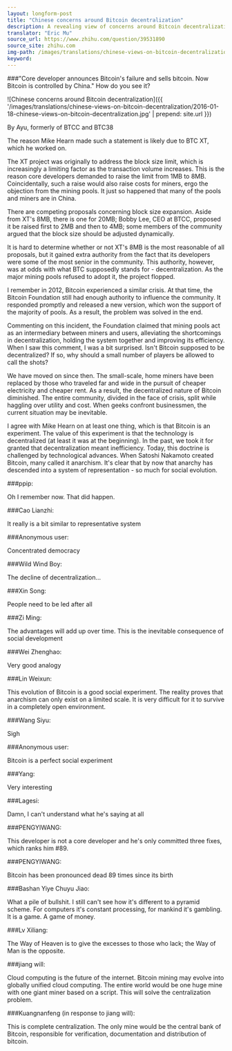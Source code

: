```yaml
---
layout: longform-post
title: "Chinese concerns around Bitcoin decentralization"
description: A revealing view of concerns around Bitcoin decentralization
translator: "Eric Mu"
source_url: https://www.zhihu.com/question/39531890
source_site: zhihu.com
img-path: /images/translations/chinese-views-on-bitcoin-decentralization/2016-01-18-chinese-views-on-bitcoin-decentralization.jpg
keyword:
---
```


###"Core developer announces Bitcoin's failure and sells bitcoin. Now Bitcoin is controlled by China." How do you see it?

![Chinese concerns around Bitcoin decentralization]({{ '/images/translations/chinese-views-on-bitcoin-decentralization/2016-01-18-chinese-views-on-bitcoin-decentralization.jpg' | prepend: site.url }})

By Ayu, formerly of BTCC and BTC38

The reason Mike Hearn made such a statement is likely due to BTC XT, which he worked on.

The XT project was originally to address the block size limit, which is increasingly a limiting factor as the transaction volume increases. This is the reason core developers demanded to raise the limit from 1MB to 8MB. Coincidentally, such a raise would also raise costs for miners, ergo the objection from the mining pools. It just so happened that many of the pools and miners are in China.

There are competing proposals concerning block size expansion. Aside from XT's 8MB, there is one for 20MB; Bobby Lee, CEO at BTCC, proposed it be raised first to 2MB and then to 4MB; some members of the community argued that the block size should be adjusted dynamically.

It is hard to determine whether or not XT's 8MB is the most reasonable of all proposals, but it gained extra authority from the fact that its developers were some of the most senior in the community. This authority, however, was at odds with what BTC supposedly stands for - decentralization. As the major mining pools refused to adopt it, the project flopped.

I remember in 2012, Bitcoin experienced a similar crisis. At that time, the Bitcoin Foundation still had enough authority to influence the community. It responded promptly and released a new version, which won the support of the majority of pools. As a result, the problem was solved in the end.

Commenting on this incident, the Foundation claimed that mining pools act as an intermediary between miners and users, alleviating the shortcomings in decentralization, holding the system together and improving its efficiency. When I saw this comment, I was a bit surprised. Isn't Bitcoin supposed to be decentralized? If so, why should a small number of players be allowed to call the shots?

We have moved on since then. The small-scale, home miners have been replaced by those who traveled far and wide in the pursuit of cheaper electricity and cheaper rent. As a result, the decentralized nature of Bitcoin diminished. The entire community, divided in the face of crisis, split while haggling over utility and cost. When geeks confront businessmen, the current situation may be inevitable.

I agree with Mike Hearn on at least one thing, which is that Bitcoin is an experiment. The value of this experiment is that the technology is decentralized (at least it was at the beginning). In the past, we took it for granted that decentralization meant inefficiency. Today, this doctrine is challenged by technological advances. When Satoshi Nakamoto created Bitcoin, many called it anarchism. It's clear that by now that anarchy has descended into a system of representation - so much for social evolution.

###ppip:

Oh I remember now. That did happen.

###Cao Lianzhi:

It really is a bit similar to representative system

###Anonymous user:

Concentrated democracy

###Wild Wind Boy:

The decline of decentralization...

###Xin Song:

People need to be led after all

###Zi Ming:

The advantages will add up over time. This is the inevitable consequence of social development

###Wei Zhenghao:

Very good analogy

###Lin Weixun:

This evolution of Bitcoin is a good social experiment. The reality proves that anarchism can only exist on a limited scale. It is very difficult for it to survive in a completely open environment.

###Wang Siyu:

Sigh

###Anonymous user:

Bitcoin is a perfect social experiment

###Yang:

Very interesting

###Lagesi:

Damn, I can't understand what he's saying at all

###PENGYIWANG:

This developer is not a core developer and he's only committed three fixes, which ranks him #89.

###PENGYIWANG:

Bitcoin has been pronounced dead 89 times since its birth

###Bashan Yiye Chuyu Jiao:

What a pile of bullshit. I still can't see how it's different to a pyramid scheme. For computers it's constant processing, for mankind it's gambling. It is a game. A game of money.

###Lv Xiliang:

The Way of Heaven is to give the excesses to those who lack; the Way of Man is the opposite.

###jiang will:

Cloud computing is the future of the internet. Bitcoin mining may evolve into globally unified cloud computing. The entire world would be one huge mine with one giant miner based on a script. This will solve the centralization problem.

###Kuangnanfeng (in response to jiang will):

This is complete centralization. The only mine would be the central bank of Bitcoin, responsible for verification, documentation and distribution of bitcoin.
